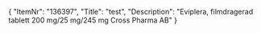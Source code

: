 {
  "ItemNr": "136397",
  "Title": "test",
  "Description": "Eviplera, filmdragerad tablett 200 mg/25 mg/245 mg Cross Pharma AB"
}